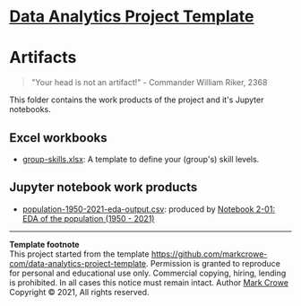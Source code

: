 # [Data Analytics Project Template](./../../../)

# Artifacts
> "Your head is not an artifact!" - Commander William Riker, 2368

This folder contains the work products of the project and it's Jupyter notebooks.

## Excel workbooks
- [group-skills.xlsx](group-skills.xlsx): A template to define your (group's) skill levels.

## Jupyter notebook work products
-  [population-1950-2021-eda-output.csv](population-1950-2021-eda-output.csv): produced by [Notebook 2-01: EDA of the population (1950 - 2021)](./../notebooks/notebook-2-01-example-better-code-population-eda.ipynb)

---
**Template footnote**  
This project started from the template <https://github.com/markcrowe-com/data-analytics-project-template>. Permission is granted to reproduce for personal and educational use only. Commercial copying, hiring, lending is prohibited. In all cases this notice must remain intact. Author [Mark Crowe](https://github.com/markcrowe-com/) Copyright &copy; 2021, All rights reserved.